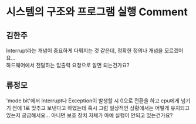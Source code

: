 # 시스템의 구조와 프로그램 실행 Comment

## 김한주
Interrupt라는 개념이 중요하게 다뤄지는 것 같은데, 정확한 정의나 개념을 모르겠어요...  
하드웨어에서 전달하는 입출력 요청으로 알면 되는건가요?

## 류정모
'mode bit'에서 Interrupt나 Exception이 발생할 시 0으로 전환을 하고 cpu에게 넘기기 전에 1로 맞추고 보낸다고 하였는데 혹시 그럼 일상적인 상황에서는 어떻게 유지되고 있는지 궁금해서요... 아니면 보호 장치 자체가 아예 실행이 안되고 있는건가요?

